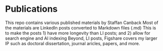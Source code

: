 # Publications
This repo contains various published materials by Staffan Canback
Most of the materials are LinkedIn posts converted to Markdown files (.md)
This is to make the posts 1) have more longevity than LI posts; and 2) allow for search engine and AI indexing
Beyond, LI posts, Figshare covers my larger IP such as doctoral dissertation, journal aricles, papers, and more.
